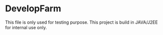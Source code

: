 # DevelopFarm
This file is only used for testing purpose.
This project is build in JAVA/J2EE for internal use only.